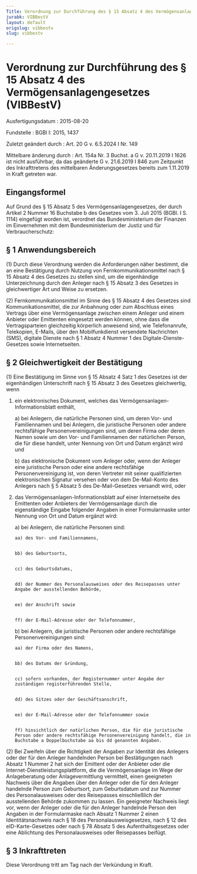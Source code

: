 ```yaml
---
Title: Verordnung zur Durchführung des § 15 Absatz 4 des Vermögensanlagengesetzes
jurabk: VIBBestV
layout: default
origslug: vibbestv
slug: vibbestv

---
```


# Verordnung zur Durchführung des § 15 Absatz 4 des Vermögensanlagengesetzes (VIBBestV)

Ausfertigungsdatum
:   2015-08-20

Fundstelle
:   BGBl I: 2015, 1437

Zuletzt geändert durch
:   Art. 20 G v. 6.5.2024 I Nr. 149

Mittelbare änderung durch
:   Art. 154a Nr. 3 Buchst. a G v. 20.11.2019 I 1626 ist nicht ausführbar, da das geänderte G v. 21.6.2019 I 846 zum Zeitpunkt des Inkrafttretens des mittelbaren Änderungsgesetzes bereits zum 1.11.2019 in Kraft getreten war.


## Eingangsformel

Auf Grund des § 15 Absatz 5 des Vermögensanlagengesetzes, der durch Artikel 2 Nummer 16 Buchstabe b des Gesetzes vom 3. Juli 2015 (BGBl. I S. 1114) eingefügt worden ist, verordnet das Bundesministerium der Finanzen im Einvernehmen mit dem Bundesministerium der Justiz und für Verbraucherschutz:


## § 1 Anwendungsbereich

(1) Durch diese Verordnung werden die Anforderungen näher bestimmt, die an eine Bestätigung durch Nutzung von Fernkommunikationsmittel nach § 15 Absatz 4 des Gesetzes zu stellen sind, um die eigenhändige Unterzeichnung durch den Anleger nach § 15 Absatz 3 des Gesetzes in gleichwertiger Art und Weise zu ersetzen.

(2) Fernkommunikationsmittel im Sinne des § 15 Absatz 4 des Gesetzes sind Kommunikationsmittel, die zur Anbahnung oder zum Abschluss eines Vertrags über eine Vermögensanlage zwischen einem Anleger und einem Anbieter oder Emittenten eingesetzt werden können, ohne dass die Vertragsparteien gleichzeitig körperlich anwesend sind, wie Telefonanrufe, Telekopien, E-Mails, über den Mobilfunkdienst versendete Nachrichten (SMS), digitale Dienste nach § 1 Absatz 4 Nummer 1 des Digitale-Dienste-Gesetzes sowie Internetseiten.


## § 2 Gleichwertigkeit der Bestätigung

(1) Eine Bestätigung im Sinne von § 15 Absatz 4 Satz 1 des Gesetzes ist der eigenhändigen Unterschrift nach § 15 Absatz 3 des Gesetzes gleichwertig, wenn

1.  ein elektronisches Dokument, welches das Vermögensanlagen-Informationsblatt enthält,

    a)  bei Anlegern, die natürliche Personen sind, um deren Vor- und Familiennamen und bei Anlegern, die juristische Personen oder andere rechtsfähige Personenvereinigungen sind, um deren Firma oder deren Namen sowie um den Vor- und Familiennamen der natürlichen Person, die für diese handelt, unter Nennung von Ort und Datum ergänzt wird und


    b)  das elektronische Dokument vom Anleger oder, wenn der Anleger eine juristische Person oder eine andere rechtsfähige Personenvereinigung ist, von deren Vertreter mit seiner qualifizierten elektronischen Signatur versehen oder von dem De-Mail-Konto des Anlegers nach § 5 Absatz 5 des De-Mail-Gesetzes versandt wird, oder





2.  das Vermögensanlagen-Informationsblatt auf einer Internetseite des Emittenten oder Anbieters der Vermögensanlage durch die eigenständige Eingabe folgender Angaben in einer Formularmaske unter Nennung von Ort und Datum ergänzt wird:

    a)  bei Anlegern, die natürliche Personen sind:

        aa) des Vor- und Familiennamens,


        bb) des Geburtsorts,


        cc) des Geburtsdatums,


        dd) der Nummer des Personalausweises oder des Reisepasses unter Angabe der ausstellenden Behörde,


        ee) der Anschrift sowie


        ff) der E-Mail-Adresse oder der Telefonnummer,





    b)  bei Anlegern, die juristische Personen oder andere rechtsfähige Personenvereinigungen sind:

        aa) der Firma oder des Namens,


        bb) des Datums der Gründung,


        cc) sofern vorhanden, der Registernummer unter Angabe der zuständigen registerführenden Stelle,


        dd) des Sitzes oder der Geschäftsanschrift,


        ee) der E-Mail-Adresse oder der Telefonnummer sowie


        ff) hinsichtlich der natürlichen Person, die für die juristische Person oder andere rechtsfähige Personenvereinigung handelt, die in Buchstabe a Doppelbuchstabe aa bis dd genannten Angaben.










(2) Bei Zweifeln über die Richtigkeit der Angaben zur Identität des Anlegers oder der für den Anleger handelnden Person bei Bestätigungen nach Absatz 1 Nummer 2 hat sich der Emittent oder der Anbieter oder die Internet-Dienstleistungsplattform, die die Vermögensanlage im Wege der Anlageberatung oder Anlagevermittlung vermittelt, einen geeigneten Nachweis über die Angaben über den Anleger oder die für den Anleger handelnde Person zum Geburtsort, zum Geburtsdatum und zur Nummer des Personalausweises oder des Reisepasses einschließlich der ausstellenden Behörde zukommen zu lassen. Ein geeigneter Nachweis liegt vor, wenn der Anleger oder die für den Anleger handelnde Person den Angaben in der Formularmaske nach Absatz 1 Nummer 2 einen Identitätsnachweis nach § 18 des Personalausweisgesetzes, nach § 12 des eID-Karte-Gesetzes oder nach § 78 Absatz 5 des Aufenthaltsgesetzes oder eine Ablichtung des Personalausweises oder Reisepasses beifügt.


## § 3 Inkrafttreten

Diese Verordnung tritt am Tag nach der Verkündung in Kraft.

